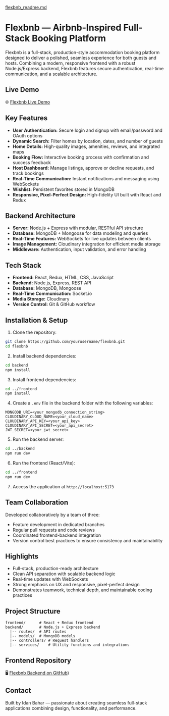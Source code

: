 [flexbnb_readme.md](https://github.com/user-attachments/files/23027359/flexbnb_readme.md)
# Flexbnb — Airbnb-Inspired Full-Stack Booking Platform

Flexbnb is a full-stack, production-style accommodation booking platform designed to deliver a polished, seamless experience for both guests and hosts. Combining a modern, responsive frontend with a robust Node.js/Express backend, Flexbnb features secure authentication, real-time communication, and a scalable architecture.

## Live Demo

🌐 [Flexbnb Live Demo](https://flexbnb-karin.onrender.com)

## Key Features

- **User Authentication:** Secure login and signup with email/password and OAuth options
- **Dynamic Search:** Filter homes by location, dates, and number of guests
- **Home Details:** High-quality images, amenities, reviews, and integrated maps
- **Booking Flow:** Interactive booking process with confirmation and success feedback
- **Host Dashboard:** Manage listings, approve or decline requests, and track bookings
- **Real-Time Communication:** Instant notifications and messaging using WebSockets
- **Wishlist:** Persistent favorites stored in MongoDB
- **Responsive, Pixel-Perfect Design:** High-fidelity UI built with React and Redux

## Backend Architecture

- **Server:** Node.js + Express with modular, RESTful API structure
- **Database:** MongoDB + Mongoose for data modeling and queries
- **Real-Time Features:** WebSockets for live updates between clients
- **Image Management:** Cloudinary integration for efficient media storage
- **Middleware:** Authentication, input validation, and error handling

## Tech Stack

- **Frontend:** React, Redux, HTML, CSS, JavaScript
- **Backend:** Node.js, Express, REST API
- **Database:** MongoDB, Mongoose
- **Real-Time Communication:** Socket.io
- **Media Storage:** Cloudinary
- **Version Control:** Git & GitHub workflow

## Installation & Setup

1. Clone the repository:

```bash
git clone https://github.com/yourusername/flexbnb.git
cd flexbnb
```

2. Install backend dependencies:

```bash
cd backend
npm install
```

3. Install frontend dependencies:

```bash
cd ../frontend
npm install
```

4. Create a `.env` file in the backend folder with the following variables:

```
MONGODB_URI=<your_mongodb_connection_string>
CLOUDINARY_CLOUD_NAME=<your_cloud_name>
CLOUDINARY_API_KEY=<your_api_key>
CLOUDINARY_API_SECRET=<your_api_secret>
JWT_SECRET=<your_jwt_secret>
```

5. Run the backend server:

```bash
cd ../backend
npm run dev
```

6. Run the frontend (React/Vite):

```bash
cd ../frontend
npm run dev
```

7. Access the application at `http://localhost:5173`

## Team Collaboration

Developed collaboratively by a team of three:

- Feature development in dedicated branches
- Regular pull requests and code reviews
- Coordinated frontend-backend integration
- Version control best practices to ensure consistency and maintainability

## Highlights

- Full-stack, production-ready architecture
- Clean API separation with scalable backend logic
- Real-time updates with WebSockets
- Strong emphasis on UX and responsive, pixel-perfect design
- Demonstrates teamwork, technical depth, and maintainable coding practices

## Project Structure

```
frontend/      # React + Redux frontend
backend/       # Node.js + Express backend
  |-- routes/  # API routes
  |-- models/  # MongoDB models
  |-- controllers/ # Request handlers
  |-- services/    # Utility functions and integrations
```

## Frontend Repository
🖥️ [Flexbnb Backend on GitHub]([https://github.com/IdanBahar/flexbnb_api))

## Contact

Built by Idan Bahar — passionate about creating seamless full-stack applications combining design, functionality, and performance.

